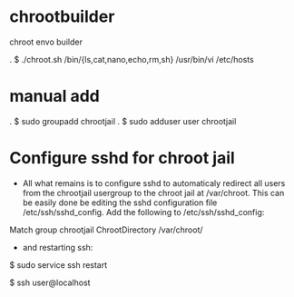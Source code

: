 # chrootbuilder
chroot envo builder


. $ ./chroot.sh /bin/{ls,cat,nano,echo,rm,sh} /usr/bin/vi /etc/hosts

# manual add 
. $ sudo groupadd chrootjail
. $ sudo adduser user chrootjail


# Configure sshd for chroot jail

* All what remains is to configure sshd to automaticaly redirect all users from the chrootjail usergroup to the chroot jail at /var/chroot. This can be easily done be editing the sshd configuration file /etc/ssh/sshd_config. Add the following to /etc/ssh/sshd_config:

Match group chrootjail
            ChrootDirectory /var/chroot/

* and restarting ssh:

$ sudo service ssh restart

$ ssh user@localhost


